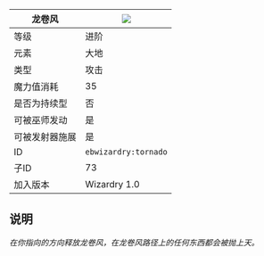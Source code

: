| 龙卷风 |![](https://github.com/Electroblob77/Wizardry/blob/1.12.2/src/main/resources/assets/ebwizardry/textures/spells/tornado.png)|
|---|---|
| 等级 | 进阶 |
| 元素 | 大地 |
| 类型 | 攻击 |
| 魔力值消耗 | 35 |
| 是否为持续型 | 否 |
| 可被巫师发动 | 是 |
| 可被发射器施展 | 是 |
| ID | `ebwizardry:tornado` |
| 子ID | 73 |
| 加入版本 | Wizardry 1.0 |
## 说明
_在你指向的方向释放龙卷风，在龙卷风路径上的任何东西都会被抛上天。_
